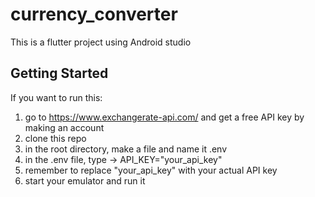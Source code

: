 # currency_converter

This is a flutter project using Android studio

## Getting Started

If you want to run this:
1. go to https://www.exchangerate-api.com/ and get a free API key by making an account
2. clone this repo
3. in the root directory, make a file and name it .env
4. in the .env file, type -> API_KEY="your_api_key"
5. remember to replace "your_api_key" with your actual API key
6. start your emulator and run it
